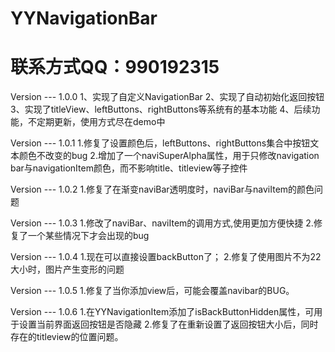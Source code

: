 # YYNavigationBar
# 联系方式QQ：990192315

Version --- 1.0.0
1、实现了自定义NavigationBar
2、实现了自动初始化返回按钮 
3、实现了titleView、leftButtons、rightButtons等系统有的基本功能 
4、后续功能，不定期更新，使用方式尽在demo中

Version --- 1.0.1
1.修复了设置颜色后，leftButtons、rightButtons集合中按钮文本颜色不改变的bug
2.增加了一个naviSuperAlpha属性，用于只修改navigation bar与navigationItem颜色，而不影响title、titleview等子控件

Version --- 1.0.2
1.修复了在渐变naviBar透明度时，naviBar与naviItem的颜色问题

Version --- 1.0.3
1.修改了naviBar、naviItem的调用方式,使用更加方便快捷
2.修复了一个某些情况下才会出现的bug

Version --- 1.0.4
1.现在可以直接设置backButton了；
2.修复了使用图片不为22大小时，图片产生变形的问题

Version --- 1.0.5
1.修复了当你添加view后，可能会覆盖navibar的BUG。

Version --- 1.0.6
1.在YYNavigationItem添加了isBackButtonHidden属性，可用于设置当前界面返回按钮是否隐藏
2.修复了在重新设置了返回按钮大小后，同时存在的titleview的位置问题。
